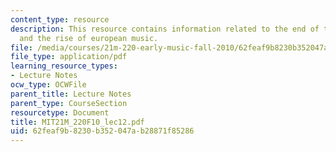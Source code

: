 ```yaml
---
content_type: resource
description: This resource contains information related to the end of the trecento
  and the rise of european music.
file: /media/courses/21m-220-early-music-fall-2010/62feaf9b8230b352047ab28871f85286_MIT21M_220F10_lec12.pdf
file_type: application/pdf
learning_resource_types:
- Lecture Notes
ocw_type: OCWFile
parent_title: Lecture Notes
parent_type: CourseSection
resourcetype: Document
title: MIT21M_220F10_lec12.pdf
uid: 62feaf9b-8230-b352-047a-b28871f85286
---
```

